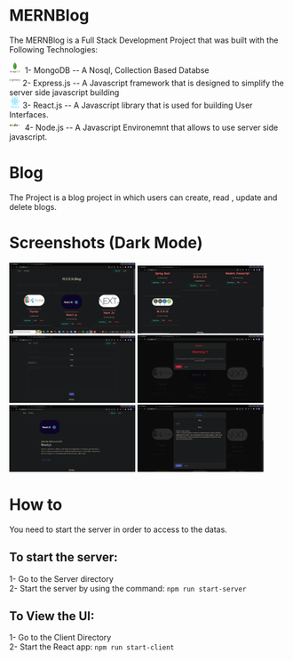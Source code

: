 # MERNBlog

The MERNBlog is a Full Stack Development Project that was built with the Following Technologies:

<img src="https://raw.githubusercontent.com/devicons/devicon/master/icons/mongodb/mongodb-original-wordmark.svg" alt="mongodb" width="20" height="20"/>&nbsp; 1- MongoDB -- A Nosql, Collection Based Databse <br/>
<img src="https://raw.githubusercontent.com/devicons/devicon/master/icons/express/express-original-wordmark.svg" alt="express" width="20" height="20"/>&nbsp;2- Express.js -- A Javascript framework that is designed to simplify the server side javascript building <br/>
<img src="https://raw.githubusercontent.com/devicons/devicon/master/icons/react/react-original-wordmark.svg" alt="react" width="20" height="20"/>&nbsp;3- React.js -- A Javascript library that is used for building User Interfaces. <br/>
<img src="https://github.com/devicons/devicon/blob/master/icons/nodejs/nodejs-original-wordmark.svg" title="NodeJS" alt="NodeJS" width="20" height="20"/>&nbsp; 4- Node.js -- A Javascript Environemnt that allows to use server side javascript. <br/>

# Blog

The Project is a blog project in which users can create, read , update and delete blogs.

# Screenshots (Dark Mode)
<img src="./MERNBlogPics/MERNBlog1.PNG" alt="intro" width = 45% height = 50%></img>
<img src="./MERNBlogPics/MERNBlog2.PNG" alt="intro" width = 45% height = 50%></img>
<img src="./MERNBlogPics/MERNBlogADD.PNG" alt="intro" width = 45% height = 50%></img>
<img src="./MERNBlogPics/MERNBlogDelete.PNG" alt="intro" width = 45% height = 50%></img>
<img src="./MERNBlogPics/MERNBlogDetails.PNG" alt="intro" width = 45% height = 50%></img>
<img src="./MERNBlogPics/MERNBlogEdit.PNG" alt="intro" width = 45% height = 50%></img>

# How to 
You need to start the server in order to access to the datas.
## To start the server: <br/>
1- Go to the Server directory
<br/>
2- Start the server by using the command:
`npm run start-server`

## To View the UI:
1- Go to the Client Directory <br/> 
2- Start the React app: `npm run start-client`



